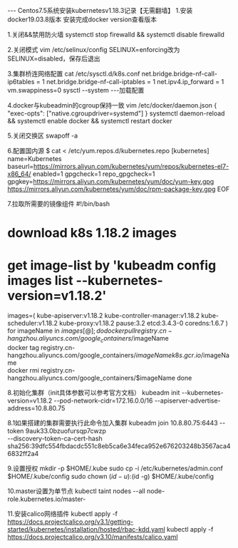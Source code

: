 --- Centos7.5系统安装kubernetesv1.18.3记录【无需翻墙】
1.安装docker19.03.8版本
安装完成docker version查看版本

1.关闭&&禁用防火墙
systemctl stop firewalld && systemctl disable firewalld

2.关闭模式
vim /etc/selinux/config
SELINUX=enforcing改为SELINUX=disabled，保存后退出

3.集群桥连网络配置
cat /etc/sysctl.d/k8s.conf 
net.bridge.bridge-nf-call-ip6tables = 1
net.bridge.bridge-nf-call-iptables = 1
net.ipv4.ip_forward = 1
vm.swappiness=0
sysctl --system   ---加载配置

4.docker与kubeadmin的cgroup保持一致
 vim /etc/docker/daemon.json
 {
    "exec-opts": ["native.cgroupdriver=systemd"]
}
systemctl daemon-reload && systemctl enable docker && systemctl restart docker

5.关闭交换区
swapoff -a

6.配置国内源
$ cat <<EOF > /etc/yum.repos.d/kubernetes.repo
[kubernetes]
name=Kubernetes
baseurl=https://mirrors.aliyun.com/kubernetes/yum/repos/kubernetes-el7-x86_64/
enabled=1
gpgcheck=1
repo_gpgcheck=1
gpgkey=https://mirrors.aliyun.com/kubernetes/yum/doc/yum-key.gpg https://mirrors.aliyun.com/kubernetes/yum/doc/rpm-package-key.gpg
EOF

7.拉取所需要的镜像组件
#!/bin/bash
# download k8s 1.18.2 images
# get image-list by 'kubeadm config images list --kubernetes-version=v1.18.2'
images=(
kube-apiserver:v1.18.2
kube-controller-manager:v1.18.2
kube-scheduler:v1.18.2
kube-proxy:v1.18.2
pause:3.2
etcd:3.4.3-0
coredns:1.6.7
)
for imageName in ${images[@]};do
    docker pull registry.cn-hangzhou.aliyuncs.com/google_containers/$imageName  
    docker tag  registry.cn-hangzhou.aliyuncs.com/google_containers/$imageName k8s.gcr.io/$imageName  
    docker rmi  registry.cn-hangzhou.aliyuncs.com/google_containers/$imageName
done

8.初始化集群（init具体参数可以参考官方文档）
kubeadm init --kubernetes-version=v1.18.2   --pod-network-cidr=172.16.0.0/16 --apiserver-advertise-address=10.8.80.75

8.1如果搭建的集群需要执行此命令加入集群
kubeadm join 10.8.80.75:6443 --token 9auk33.0bzuofursqp7cwzp \
    --discovery-token-ca-cert-hash sha256:39dfc554fbdacdc551c8eb5ca6e34feca952e676203248b3567aca46832ff2a4

9.设置授权
mkdir -p $HOME/.kube
sudo cp -i /etc/kubernetes/admin.conf $HOME/.kube/config
sudo chown $(id -u):$(id -g) $HOME/.kube/config

10.master设置为单节点
kubectl taint nodes --all node-role.kubernetes.io/master-

11.安装calico网络插件
kubectl apply -f https://docs.projectcalico.org/v3.1/getting-started/kubernetes/installation/hosted/rbac-kdd.yaml
kubectl apply -f https://docs.projectcalico.org/v3.10/manifests/calico.yaml

